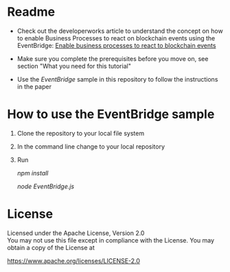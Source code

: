 
# Readme

* Check out the developerworks article to understand the concept on how to enable Business Processes to react on blockchain events using the EventBridge:
[Enable business processes to react to blockchain events](http://)

* Make sure you complete the prerequisites before you move on, see section "What you need for this tutorial"

* Use the _EventBridge_ sample in this repository to follow the instructions in the paper


# How to use the EventBridge sample

1. Clone the repository to your local file system
2. In the command line change to your local repository
3. Run 

   _npm_ _install_ 
   
   _node_ _EventBridge.js_
   
   
# License

Licensed under the Apache License, Version 2.0  
You may not use this file except in compliance with the License.
You may obtain a copy of the License at

https://www.apache.org/licenses/LICENSE-2.0




